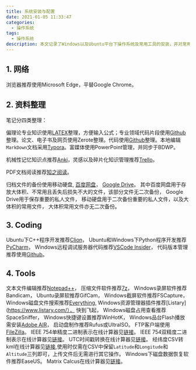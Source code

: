 ```yaml
---
title: 系统安装与配置
date: 2021-01-05 11:33:47
categories:
  - 操作系统
tags:
  - 操作系统
description: 本文记录了Windows以及Ubuntu平台下操作系统及常用工具的安装，并对常用的命令进行了归纳总结。
---
```


## 1. 网络

浏览器推荐使用Microsoft Edge，平替Google Chrome。

## 2. 资料整理

笔记分四类整理：

偏理论专业知识使用[LATEX](https://www.latex-project.org/get/)整理，方便输入公式；专业领域代码片段使用[Github](https://github.com/)整理。论文、电子书及网页使用Zerote整理。代码使用[Github](https://github.com/)整理。本地编辑`MarkDown`文档采用[Typora](https://typora.io/)。富媒体使用PowerPoint管理，并同步于BDWP。

机械性记忆知识点推荐[Anki](https://apps.ankiweb.net/)，灵感以及碎片化知识管理推荐[Trello](https://trello.com/)。

PDF文档阅读推荐[知之阅读](http://www.zhizhireader.com/)。

归档文件的备份使用移动硬盘,
[百度网盘](https://pan.baidu.com/disk/home?#/all?path=%2F&vmode=list)，
[Google Drive](https://www.google.com/drive/)。
其中百度网盘用于存放大体积、不常用且丢失后损失不大的文件，该部分文件无二次备份，
Google Drive用于保存重要的私人文件，
移动硬盘用于二次备份重要的私人文件，以及大体积的常用文件，
大体积常用文件亦无二次备份。

## 3. Coding

Ubuntu下C++程序开发推荐[Clion](https://www.jetbrains.com/clion/download/#section=windows)，
Ubuntu和Windows下Python程序开发推荐[PyCharm](https://www.jetbrains.com/pycharm-edu/download/#section=windows)，
Windows远程调试服务器代码推荐[VSCode Insider](https://code.visualstudio.com/insiders/)，
代码版本管理推荐使用[Github](https://github.com/)。



## 4. Tools

文本文件编辑推荐[Notepad++](https://notepad-plus-plus.org/download/v7.7.1.html)，
压缩文件软件推荐[7z](https://www.7-zip.org/)，
Windows录屏软件推荐Bandicam，
Ubuntu录屏软推荐GifCam，
Windows截屏软件推荐FSCapture，
Windows磁盘文件搜索推荐[Everything](https://www.voidtools.com/downloads/),
Windows资源管理器插件推荐[Listary](https://www.listary.com/），
快到飞起，
Windows磁盘占用查看推荐SpaceSniffer，
Windows快捷键设置推荐WinHotK，
Windows品台Flash播放需安装[Adobe AIR](https://get.adobe.com/cn/air/otherversions/)，
启动盘制作推荐Rufus或UltraISO。
FTP客户端使用[FileZilla](https://filezilla-project.org/)。
IEEE 754单精度二进制表示在线计算器见[链接](https://www.binaryconvert.com/convert_float.html)。
IEEE 754双精度二进制表示在线计算器见[链接](https://www.binaryconvert.com/convert_double.html)。
UTC时间戳转换在线计算器见[链接](https://tool.chinaz.com/tools/unixtime.aspx)。
经纬度CSV转kml在线计算器见[链接](http://www.convertcsv.com/csv-to-kml.htm),使用时仅需在CSV中保留`Latitude`和`Longitude`和` Altitude`三列即可，上传文件后无需进行其它操作。
Windows下磁盘数据恢复软件推荐EaseUS。
Matrix Calcus在线计算器见[链接](http://www.matrixcalculus.org/)。